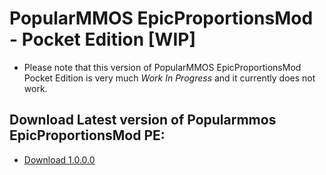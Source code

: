 # PopularMMOS EpicProportionsMod - Pocket Edition [WIP]

* Please note that this version of PopularMMOS EpicProportionsMod Pocket Edition is very much *_Work In Progress_* and it currently does not work.

## Download Latest version of Popularmmos EpicProportionsMod PE:
* [Download 1.0.0.0](https://github.com/jtrent238/PopularMMOS-EpicProportions-Mod/blob/master/PocketEdition/epicproportionsmod-1.0.0.0-PE.modpkg)
